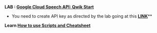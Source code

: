 **LAB : [Google Cloud Speech API: Qwik Start](https://www.qwiklabs.com/focuses/588?parent=catalog)**

 - You need to create API key as directed by the lab going at this **[LINK](https://console.cloud.google.com/apis/credentials)****

**Learn [How to use Scripts and Cheatsheet](/HOW-TO.md)**